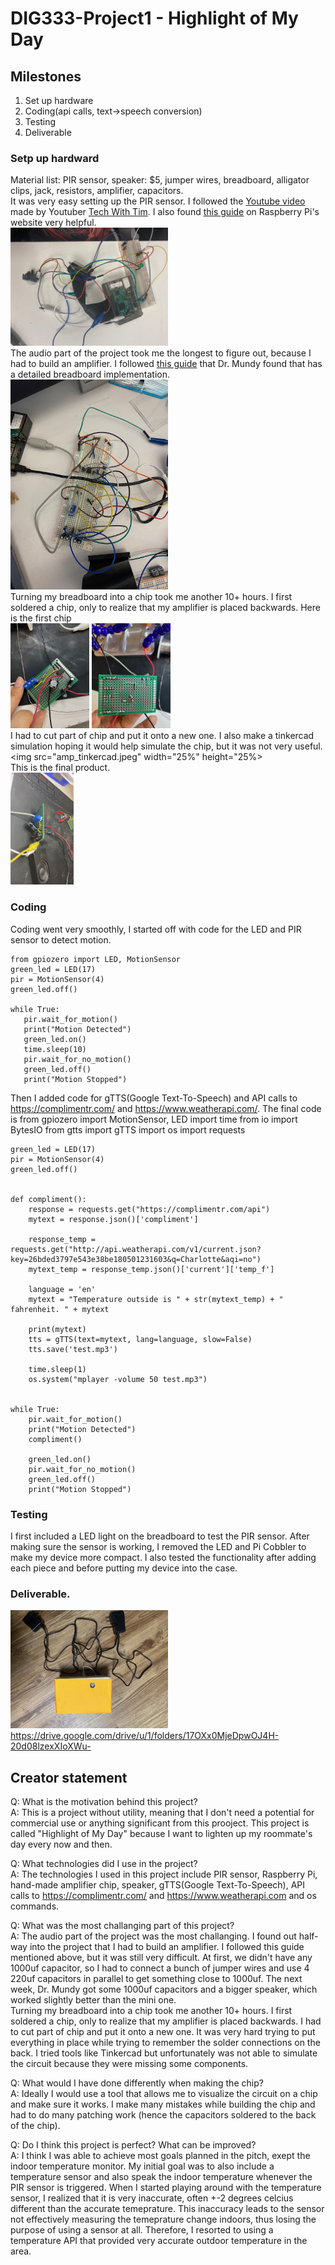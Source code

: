 # DIG333-Project1 - Highlight of My Day


## Milestones
<ol>
<li>Set up hardware<br>
<li>Coding(api calls, text->speech conversion)
<li>Testing
<li>Deliverable
</ol>


### Setp up hardward
Material list: PIR sensor, speaker: $5, jumper wires, breadboard, alligator clips, jack, resistors, amplifier, capacitors.<br>
It was very easy setting up the PIR sensor. I followed the [Youtube video](https://www.youtube.com/watch?v=Tw0mG4YtsZk&ab_channel=TechWithTim) made by Youtuber [Tech With Tim](https://www.youtube.com/@TechWithTim). I also found [this guide](https://projects.raspberrypi.org/en/projects/physical-computing/11) on Raspberry Pi's website very helpful.<br>
<img src="sensor_setup.jpeg"  width="50%" height="50%"><br>
The audio part of the project took me the longest to figure out, because I had to build an amplifier. I followed [this guide](https://www.instructables.com/Tales-From-the-Chip-LM386-Audio-Amplifier/) that Dr. Mundy found that has a detailed breadboard implementation. <br>
<img src="amp_breadboard.jpeg"  width="50%" height="50%"><br>
Turning my breadboard into a chip took me another 10+ hours. I first soldered a chip, only to realize that my amplifier is placed backwards. Here is the first chip <br>
<img src="amp_chip_1.jpeg" width="25%" height="25%">
<img src="amp_chip_2.jpeg" width="25%" height="25%"><br>
I had to cut part of chip and put it onto a new one. I also make a tinkercad simulation hoping it would help simulate the chip, but it was not very useful. <br>
<img src="amp_tinkercad.jpeg" width="25%" height="25%> <br>
This is the final product. <br>
<img src="amp_chip_final.jpeg"  width="20%" height="20%"><br>


### Coding
Coding went very smoothly, I started off with code for the LED and PIR sensor to detect motion. <br>

    from gpiozero import LED, MotionSensor
    green_led = LED(17)
    pir = MotionSensor(4)
    green_led.off()
    
    while True:
       pir.wait_for_motion()
       print("Motion Detected")
       green_led.on()
       time.sleep(10)
       pir.wait_for_no_motion()
       green_led.off()
       print("Motion Stopped")
       
       
Then I added code for gTTS(Google Text-To-Speech) and API calls to https://complimentr.com/ and https://www.weatherapi.com/. The final code is 
    from gpiozero import MotionSensor, LED
    import time
    from io import BytesIO
    from gtts import gTTS
    import os
    import requests

    green_led = LED(17)
    pir = MotionSensor(4)
    green_led.off()


    def compliment():
        response = requests.get("https://complimentr.com/api")
        mytext = response.json()['compliment']

        response_temp = requests.get("http://api.weatherapi.com/v1/current.json?key=26bded3797e543e38be180501231603&q=Charlotte&aqi=no")
        mytext_temp = response_temp.json()['current']['temp_f']

        language = 'en'
        mytext = "Temperature outside is " + str(mytext_temp) + " fahrenheit. " + mytext

        print(mytext)
        tts = gTTS(text=mytext, lang=language, slow=False)
        tts.save('test.mp3')

        time.sleep(1)
        os.system("mplayer -volume 50 test.mp3")


    while True:
        pir.wait_for_motion()
        print("Motion Detected")
        compliment()

        green_led.on()
        pir.wait_for_no_motion()
        green_led.off()
        print("Motion Stopped")


### Testing
I first included a LED light on the breadboard to test the PIR sensor. After making sure the sensor is working, I removed the LED and Pi Cobbler to make my device more compact. I also tested the functionality after adding each piece and before putting my device into the case. 


### Deliverable.
<img src="final_project1.jpeg"  width="50%" height="50%"><br>
https://drive.google.com/drive/u/1/folders/17OXx0MjeDpwOJ4H-20d08lzexXIoXWu-


## Creator statement
Q: What is the motivation behind this project? <br>
A: This is a project without utility, meaning that I don't need a potential for commercial use or anything significant from this prooject. This project is called "Highlight of My Day" because I want to lighten up my roommate's day every now and then. 

Q: What technologies did I use in the project?<br>
A: The technologies I used in this project include PIR sensor, Raspberry Pi, hand-made amplifier chip, speaker, gTTS(Google Text-To-Speech), API calls to https://complimentr.com/ and https://www.weatherapi.com and os commands.

Q: What was the most challanging part of this project?<br>
A: The audio part of the project was the most challanging. I found out half-way into the project that I had to build an amplifier. I followed this guide mentioned above, but it was still very difficult. At first, we didn't have any 1000uf capacitor, so I had to connect a bunch of jumper wires and use 4 220uf capacitors in parallel to get something close to 1000uf. The next week, Dr. Mundy got some 1000uf capacitors and a bigger speaker, which worked slightly better than the mini one.<br>
Turning my breadboard into a chip took me another 10+ hours. I first soldered a chip, only to realize that my amplifier is placed backwards. I had to cut part of chip and put it onto a new one. It was very hard trying to put everything in place while trying to remember the solder connections on the back. I tried tools like Tinkercad but unfortunately was not able to simulate the circuit because they were missing some components.

Q: What would I have done differently when making the chip?<br>
A: Ideally I would use a tool that allows me to visualize the circuit on a chip and make sure it works. I make many mistakes while building the chip and had to do many patching work (hence the capacitors soldered to the back of the chip).

Q: Do I think this project is perfect? What can be improved?<br>
A: I think I was able to achieve most goals planned in the pitch, exept the indoor temperature monitor. My initial goal was to also include a temperature sensor and also speak the indoor temperature whenever the PIR sensor is triggered. When I started playing around with the temperature sensor, I realized that it is very inaccurate, often +-2 degrees celcius different than the accurate temeprature. This inaccuracy leads to the sensor not effectively measuring the temeprature change indoors, thus losing the purpose of using a sensor at all. Therefore, I resorted to using a temperature API that provided very accurate outdoor temperature in the area.
